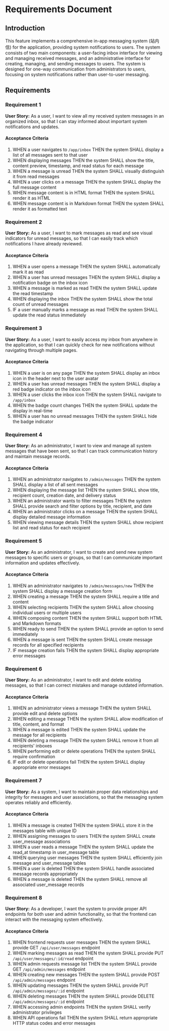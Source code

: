 # Requirements Document

## Introduction

This feature implements a comprehensive in-app messaging system (站内信) for the application, providing system notifications to users. The system consists of two main components: a user-facing inbox interface for viewing and managing received messages, and an administrative interface for creating, managing, and sending messages to users. The system is designed for one-way communication from administrators to users, focusing on system notifications rather than user-to-user messaging.

## Requirements

### Requirement 1

**User Story:** As a user, I want to view all my received system messages in an organized inbox, so that I can stay informed about important system notifications and updates.

#### Acceptance Criteria

1. WHEN a user navigates to `/app/inbox` THEN the system SHALL display a list of all messages sent to that user
2. WHEN displaying messages THEN the system SHALL show the title, content preview, timestamp, and read status for each message
3. WHEN a message is unread THEN the system SHALL visually distinguish it from read messages
4. WHEN a user clicks on a message THEN the system SHALL display the full message content
5. WHEN message content is in HTML format THEN the system SHALL render it as HTML
6. WHEN message content is in Markdown format THEN the system SHALL render it as formatted text

### Requirement 2

**User Story:** As a user, I want to mark messages as read and see visual indicators for unread messages, so that I can easily track which notifications I have already reviewed.

#### Acceptance Criteria

1. WHEN a user opens a message THEN the system SHALL automatically mark it as read
2. WHEN a user has unread messages THEN the system SHALL display a notification badge on the inbox icon
3. WHEN a message is marked as read THEN the system SHALL update the read timestamp
4. WHEN displaying the inbox THEN the system SHALL show the total count of unread messages
5. IF a user manually marks a message as read THEN the system SHALL update the read status immediately

### Requirement 3

**User Story:** As a user, I want to easily access my inbox from anywhere in the application, so that I can quickly check for new notifications without navigating through multiple pages.

#### Acceptance Criteria

1. WHEN a user is on any page THEN the system SHALL display an inbox icon in the header next to the user avatar
2. WHEN a user has unread messages THEN the system SHALL display a red badge indicator on the inbox icon
3. WHEN a user clicks the inbox icon THEN the system SHALL navigate to `/app/inbox`
4. WHEN the badge count changes THEN the system SHALL update the display in real-time
5. WHEN a user has no unread messages THEN the system SHALL hide the badge indicator

### Requirement 4

**User Story:** As an administrator, I want to view and manage all system messages that have been sent, so that I can track communication history and maintain message records.

#### Acceptance Criteria

1. WHEN an administrator navigates to `/admin/messages` THEN the system SHALL display a list of all sent messages
2. WHEN displaying the message list THEN the system SHALL show title, recipient count, creation date, and delivery status
3. WHEN an administrator wants to filter messages THEN the system SHALL provide search and filter options by title, recipient, and date
4. WHEN an administrator clicks on a message THEN the system SHALL display detailed message information
5. WHEN viewing message details THEN the system SHALL show recipient list and read status for each recipient

### Requirement 5

**User Story:** As an administrator, I want to create and send new system messages to specific users or groups, so that I can communicate important information and updates effectively.

#### Acceptance Criteria

1. WHEN an administrator navigates to `/admin/messages/new` THEN the system SHALL display a message creation form
2. WHEN creating a message THEN the system SHALL require a title and content
3. WHEN selecting recipients THEN the system SHALL allow choosing individual users or multiple users
4. WHEN composing content THEN the system SHALL support both HTML and Markdown formats
5. WHEN ready to send THEN the system SHALL provide an option to send immediately
6. WHEN a message is sent THEN the system SHALL create message records for all specified recipients
7. IF message creation fails THEN the system SHALL display appropriate error messages

### Requirement 6

**User Story:** As an administrator, I want to edit and delete existing messages, so that I can correct mistakes and manage outdated information.

#### Acceptance Criteria

1. WHEN an administrator views a message THEN the system SHALL provide edit and delete options
2. WHEN editing a message THEN the system SHALL allow modification of title, content, and format
3. WHEN a message is edited THEN the system SHALL update the message for all recipients
4. WHEN deleting a message THEN the system SHALL remove it from all recipients' inboxes
5. WHEN performing edit or delete operations THEN the system SHALL require confirmation
6. IF edit or delete operations fail THEN the system SHALL display appropriate error messages

### Requirement 7

**User Story:** As a system, I want to maintain proper data relationships and integrity for messages and user associations, so that the messaging system operates reliably and efficiently.

#### Acceptance Criteria

1. WHEN a message is created THEN the system SHALL store it in the messages table with unique ID
2. WHEN assigning messages to users THEN the system SHALL create user_message associations
3. WHEN a user reads a message THEN the system SHALL update the read_at timestamp in user_message table
4. WHEN querying user messages THEN the system SHALL efficiently join message and user_message tables
5. WHEN a user is deleted THEN the system SHALL handle associated message records appropriately
6. WHEN a message is deleted THEN the system SHALL remove all associated user_message records

### Requirement 8

**User Story:** As a developer, I want the system to provide proper API endpoints for both user and admin functionality, so that the frontend can interact with the messaging system effectively.

#### Acceptance Criteria

1. WHEN frontend requests user messages THEN the system SHALL provide GET `/api/user/messages` endpoint
2. WHEN marking messages as read THEN the system SHALL provide PUT `/api/user/messages/:id/read` endpoint
3. WHEN admin requests message list THEN the system SHALL provide GET `/api/admin/messages` endpoint
4. WHEN creating new messages THEN the system SHALL provide POST `/api/admin/messages` endpoint
5. WHEN updating messages THEN the system SHALL provide PUT `/api/admin/messages/:id` endpoint
6. WHEN deleting messages THEN the system SHALL provide DELETE `/api/admin/messages/:id` endpoint
7. WHEN accessing admin endpoints THEN the system SHALL verify administrator privileges
8. WHEN API operations fail THEN the system SHALL return appropriate HTTP status codes and error messages
